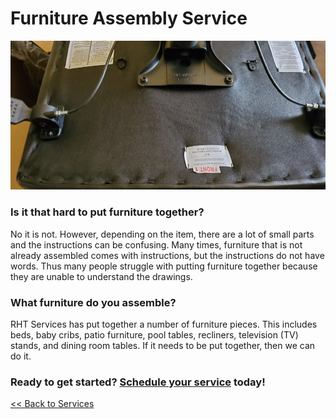 # Furniture Assembly Service

<p class="text-center">
<img src="/images/office_chair_20201124/re20201124_110805.jpg" alt="Chair furniture assembly being performed">
</p>

### Is it that hard to put furniture together?

No it is not. However, depending on the item, there are a lot of small parts and the instructions can be
confusing. Many times, furniture that is not already assembled comes with instructions,
but the instructions do not have words. Thus many people struggle with putting
furniture together because they are unable to understand the drawings.

### What furniture do you assemble?

RHT Services has put together a number of furniture pieces. This includes beds, baby cribs,
patio furniture, pool tables, recliners, television (TV) stands, and dining room tables. If it needs to be
put together, then we can do it.

<h3>Ready to get started? <a href="/request">Schedule your service</a> today!</h3>

[<< Back to Services](/services)
